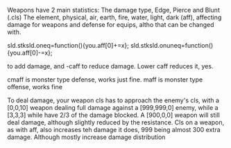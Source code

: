 Weapons have 2 main statistics:
The damage type, Edge, Pierce and Blunt (.cls)
The element, physical, air, earth, fire, water, light, dark (aff), affecting damage for weapons and defense for equips, altho that can be changed with. 

sld.stksld.oneq=function(){you.aff[0]+=x};
sld.stksld.onuneq=function(){you.aff[0]-=x};

to add damage, and -caff to reduce damage. Lower caff reduces it, yes.

cmaff is monster type defense, works just fine.
maff is monster type offense, works fine

To deal damage, your weapon cls has to approach the enemy's cls, with a [0,0,10] weapon dealing full damage against a [999,999,0] enemy, while a [3,3,3] while have 2/3 of the damage blocked. A [900,0,0] weapon will still deal damage, although slightly reduced by the resistance.
Cls on a weapon, as with aff, also increases teh damage it does, 999 being almost 300 extra damage. Although mostly increase damage distribution
